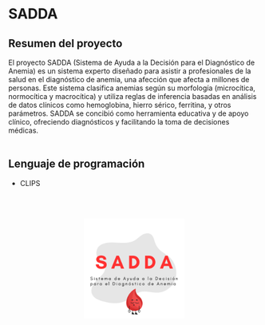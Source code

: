 # SADDA

## Resumen del proyecto
El proyecto SADDA (Sistema de Ayuda a la Decisión para el Diagnóstico de Anemia) es un sistema experto diseñado para asistir a profesionales de la salud en el diagnóstico de anemia, una afección que afecta a millones de personas. Este sistema clasifica anemias según su morfología (microcítica, normocítica y macrocítica) y utiliza reglas de inferencia basadas en análisis de datos clínicos como hemoglobina, hierro sérico, ferritina, y otros parámetros. SADDA se concibió como herramienta educativa y de apoyo clínico, ofreciendo diagnósticos y facilitando la toma de decisiones médicas.
<br>
<br>

## Lenguaje de programación
- CLIPS
<br>
<br>

<p align="center">
    <img src="SADDA_icon.png" style="width: 40%; height: auto;">
  </p>

<br/>
